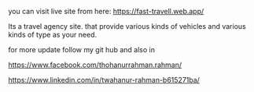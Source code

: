 you can visit live site from here: https://fast-travell.web.app/

Its a travel agency site. that provide various kinds of vehicles and various kinds of type as your need.

for more update follow my git hub and also in

https://www.facebook.com/thohanurrahman.rahman/

https://www.linkedin.com/in/twahanur-rahman-b615271ba/